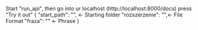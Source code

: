 Start "run_api", then go into ur localhost (http://localhost:8000/docs)
press "Try it out"
{
  "start_path": "", <- Starting folder
  "rozszerzenie": "",<- File Format
  "fraza": "" <- Phrase
}
